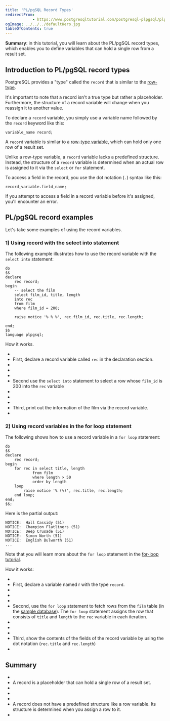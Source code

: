 ```yaml
---
title: 'PL/pgSQL Record Types'
redirectFrom: 
            - https://www.postgresqltutorial.com/postgresql-plpgsql/plpgsql-record-types/
ogImage: ../../../defaultHero.jpg
tableOfContents: true
---
```



**Summary**: in this tutorial, you will learn about the PL/pgSQL record types, which enables you to define variables that can hold a single row from a result set.





## Introduction to PL/pgSQL record types





PostgreSQL provides a "type" called the `record` that is similar to the [row-type](https://www.postgresqltutorial.com/plpgsql-row-types/).





It's important to note that a record isn't a true type but rather a placeholder. Furthermore, the structure of a record variable will change when you reassign it to another value.





To declare a `record` variable, you simply use a variable name followed by the `record` keyword like this:





```
variable_name record;
```





A `record` variable is similar to a [row-type variable](https://www.postgresqltutorial.com/plpgsql-row-types/), which can hold only one row of a result set.





Unlike a row-type variable, a `record` variable lacks a predefined structure. Instead, the structure of a `record` variable is determined when an actual row is assigned to it via the `select` or `for` statement.





To access a field in the record, you use the dot notation (`.`) syntax like this:





```
record_variable.field_name;
```





If you attempt to access a field in a record variable before it's assigned, you'll encounter an error.





## PL/pgSQL record examples





Let's take some examples of using the record variables.





### 1) Using record with the select into statement





The following example illustrates how to use the record variable with the `select into` statement:





```
do
$$
declare
	rec record;
begin
	-- select the film
	select film_id, title, length
	into rec
	from film
	where film_id = 200;

	raise notice '% % %', rec.film_id, rec.title, rec.length;

end;
$$
language plpgsql;
```





How it works.





- 
- First, declare a record variable called `rec` in the declaration section.
- 
-
- 
- Second use the `select into` statement to select a row whose `film_id` is 200 into the `rec` variable
- 
-
- 
- Third, print out the information of the film via the record variable.
- 





### 2) Using record variables in the for loop statement





The following shows how to use a record variable in a `for loop` statement:





```
do
$$
declare
	rec record;
begin
	for rec in select title, length
			from film
			where length > 50
			order by length
	loop
		raise notice '% (%)', rec.title, rec.length;
	end loop;
end;
$$;
```





Here is the partial output:





```
NOTICE:  Hall Cassidy (51)
NOTICE:  Champion Flatliners (51)
NOTICE:  Deep Crusade (51)
NOTICE:  Simon North (51)
NOTICE:  English Bulworth (51)
...
```





Note that you will learn more about the `for loop` statement in the [for-loop tutorial](https://www.postgresqltutorial.com/postgresql-plpgsql/plpgsql-for-loop/).





How it works:





- 
- First, declare a variable named r with the type `record`.
- 
-
- 
- Second, use the `for loop` statement to fetch rows from the `film` table (in the [sample database](https://www.postgresqltutorial.com/postgresql-getting-started/postgresql-sample-database/)). The `for loop` statement assigns the row that consists of `title` and `length` to the `rec` variable in each iteration.
- 
-
- 
- Third, show the contents of the fields of the record variable by using the dot notation (`rec.title` and `rec.length`)
- 





## Summary





- 
- A record is a placeholder that can hold a single row of a result set.
- 
-
- 
- A record does not have a predefined structure like a row variable. Its structure is determined when you assign a row to it.
- 


